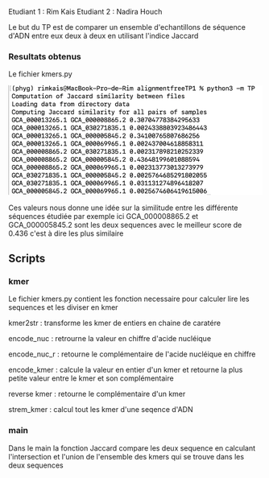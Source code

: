 Etudiant 1 : Rim Kais
Etudiant 2 : Nadira Houch

Le but du TP est de comparer un ensemble d'echantillons de séquence d'ADN entre eux deux à deux en utilisant l'indice Jaccard

### Resultats obtenus
Le fichier kmers.py 

![resultats](resultat.png)

Ces valeurs nous donne une idée sur la similitude entre les différente séquences étudiée par exemple ici GCA_000008865.2 et GCA_000005845.2 sont les deux sequences avec le meilleur score de 0.436 c'est à dire les plus similaire 

## Scripts

### kmer
 
Le fichier kmers.py contient les fonction necessaire pour calculer lire les sequences et les diviser en kmer

kmer2str : transforme les kmer de entiers en chaine de caratére 

encode_nuc : retrourne la valeur en chiffre d'acide nucléique

encode_nuc_r : retourne le complémentaire de l'acide nucléique en chiffre

encode_kmer : calcule la valeur en entier d'un kmer et retourne la plus petite valeur entre le kmer et son complémentaire

reverse kmer : retourne le complémentaire d'un kmer

strem_kmer : calcul tout les kmer d'une seqence d'ADN 


### main

Dans le main la fonction Jaccard compare les deux sequence en calculant l'intersection et l'union de l'ensemble des kmers qui se trouve dans les deux sequences 
